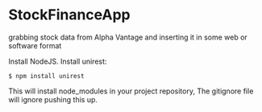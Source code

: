 # StockFinanceApp
grabbing stock data from Alpha Vantage and inserting it in some web or software format

Install NodeJS.
Install unirest:

` $ npm install unirest `

This will install node_modules in your project repository, The gitignore file will ignore pushing this up. 
